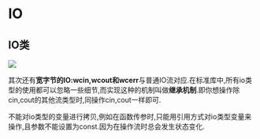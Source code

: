 # IO

## IO类

![](https://gitee.com/tech-Hao/mac_picgo/raw/master/202403162330101.png)

其次还有**宽字节的IO:wcin,wcout和wcerr**与普通IO流对应.在标准库中,所有io类型的使用都可以忽略一些细节,而实现这种的机制叫做**继承机制**.即你想操作除cin,cout的其他流类型时,同操作cin,cout一样即可.

不能对io类型的变量进行拷贝,例如在函数传参时,只能用引用方式对io类型变量来操作,且参数不能设置为const.因为在操作流时总会发生状态变化.

